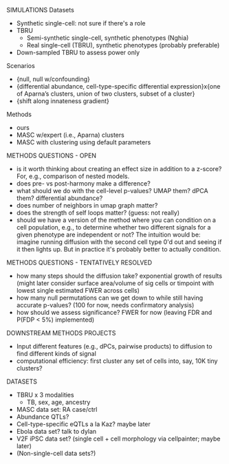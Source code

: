 SIMULATIONS
Datasets
- Synthetic single-cell: not sure if there's a role
- TBRU
    * Semi-synthetic single-cell, synthetic phenotypes (Nghia)
    * Real single-cell (TBRU), synthetic phenotypes (probably preferable)
- Down-sampled TBRU to assess power only

Scenarios
- {null, null w/confounding}
- {differential abundance, cell-type-specific differential expression}x{one of Aparna’s clusters, union of two clusters, subset of a cluster}
- {shift along innateness gradient}

Methods
- ours
- MASC w/expert (i.e., Aparna) clusters
- MASC with clustering using default
  parameters

METHODS QUESTIONS - OPEN
- is it worth thinking about creating an effect size in addition to a z-score? For, e.g., comparison of nested models.
- does pre- vs post-harmony make a difference?
- what should we do with the cell-level p-values? UMAP them? dPCA them? differential abundance?
- does number of neighbors in umap graph matter?
- does the strength of self loops matter? (guess: not really)
- should we have a version of the method where you can condition on a cell population, e.g., to determine whether two different signals for a given phenotype are independent or not? The intuition would be: imagine running diffusion with the second cell type 0'd out and seeing if it then lights up. But in practice it's probably better to actually condition.

METHODS QUESTIONS - TENTATIVELY RESOLVED
- how many steps should the diffusion take? exponential growth of results (might later consider surface area/volume of sig cells or timpoint with lowest single estimated FWER across cells)
- how many null permutations can we get down to while still having accurate p-values? (100 for now, needs confirmatory analysis)
- how should we assess significance? FWER for now (leaving FDR and P(FDP < 5%) implemented)

DOWNSTREAM METHODS PROJECTS
- Input different features (e.g., dPCs, pairwise products) to diffusion to find different kinds of signal
- computational efficiency: first cluster any set of cells into, say, 10K tiny clusters?

DATASETS
- TBRU x 3 modalities
    - TB, sex, age, ancestry
- MASC data set: RA case/ctrl
- Abundance QTLs?
- Cell-type-specific eQTLs a la Kaz? maybe later
- Ebola data set? talk to dylan
- V2F iPSC data set? (single cell + cell morphology via cellpainter; maybe later)
- (Non-single-cell data sets?)

